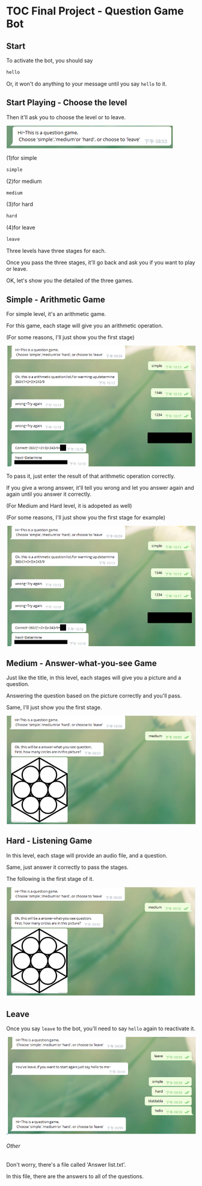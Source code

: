 # TOC Final Project - Question Game Bot



## Start

To activate the bot, you should say 

```sh
hello
```
Or, it won't do anything to your message until you say `hello` to it.

## Start Playing - Choose the level

Then it'll ask you to choose the level or to leave.

![start](./img/start.png)

(1)for simple 

```sh
simple
```

(2)for medium

```sh
medium
```

(3)for hard
```sh
hard
```

(4)for leave

```sh
leave
```


Three levels have three stages for each.

Once you pass the three stages, it'll go back and ask you if you want to play or leave.

OK, let's show you the detailed of the three games.

## Simple - Arithmetic Game

For simple level, it's an arithmetic game.

For this game, each stage will give you an arithmetic operation. 

(For some reasons, I'll just show you the first stage)

![Simple1](./img/Sim_eg.png)

To pass it, just enter the result of that arithmetic operation correctly.

If you give a wrong answer, it'll tell you wrong and let you answer again and again until you answer it correctly.

(For Medium and Hard level, it is adopeted as well)

(For some reasons, I'll just show you the first stage for example)

![Simple1](./img/Sim_eg.png)


## Medium - Answer-what-you-see Game

Just like the title, in this level, each stages will give you a picture and a question.

Answering the question based on the picture correctly and you'll pass.

Same, I'll just show you the first stage.

![m1](./img/m_1.png)

## Hard - Listening Game

In this level, each stage will provide an audio file, and a question.

Same, just answer it correctly to pass the stages.

The following is the first stage of it.

![h1](./img/h1.png)

## Leave

Once you say `leave` to the bot, you'll need to say `hello` again to reactivate it.

![leave](./img/leave.png)


###### Other

Don't worry, there's a file called 'Answer list.txt'. 

In this file, there are the answers to all of the questions.







